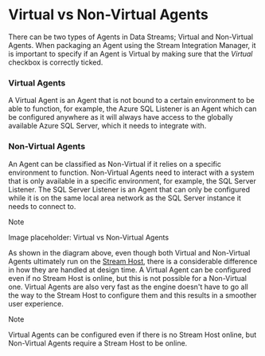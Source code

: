 # Virtual vs Non-Virtual Agents

There can be two types of Agents in Data Streams; Virtual and Non-Virtual Agents. When packaging an Agent using the Stream Integration Manager, it is important to specify if an Agent is Virtual by making sure that the _Virtual_ checkbox is correctly ticked.

### **Virtual Agents**

A Virtual Agent is an Agent that is not bound to a certain environment to be able to function, for example, the Azure SQL Listener is an Agent which can be configured anywhere as it will always have access to the globally available Azure SQL Server, which it needs to integrate with.

### **Non-Virtual** **Agents**

An Agent can be classified as Non-Virtual if it relies on a specific environment to function. Non-Virtual Agents need to interact with a system that is only available in a specific environment, for example, the SQL Server Listener. The SQL Server Listener is an Agent that can only be configured while it is on the same local area network as the SQL Server instance it needs to connect to.

> [!NOTE]
> Image placeholder: Virtual vs Non-Virtual Agents

As shown in the diagram above, even though both Virtual and Non-Virtual Agents ultimately run on the [Stream Host](../collection.md), there is a considerable difference in how they are handled at design time. A Virtual Agent can be configured even if no Stream Host is online, but this is not possible for a Non-Virtual one. Virtual Agents are also very fast as the engine doesn't have to go all the way to the Stream Host to configure them and this results in a smoother user experience.

> [!NOTE]
> Virtual Agents can be configured even if there is no Stream Host online, but Non-Virtual Agents require a Stream Host to be online.
